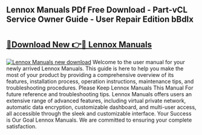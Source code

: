 ## Lennox Manuals PDf Free Download - Part-vCL Service Owner Guide - User Repair Edition bBdIx

# <h2><a href="http://bc32018.oget.top/?id=Lennox+Manuals">🔗Download New 👉🔴 Lennox Manuals</a></h2>

[![Lennox Manuals new download](https://i.imgur.com/5g1atiW.png)](http://bc32018.oget.top/?id=Lennox+Manuals)
Welcome to the user manual for your newly arrived Lennox Manuals. This guide is here to help you make the most of your product by providing a comprehensive overview of its features, installation process, operation instructions, maintenance tips, and troubleshooting procedures. Please Keep Lennox Manuals This Manual For future reference and troubleshooting tips. Lennox Manuals offers users an extensive range of advanced features, including virtual private network, automatic data encryption, customizable dashboard, and multi-user access, all accessible through the sleek and customizable interface. Your Success is Our Goal Lennox Manuals. We are committed to ensuring your complete satisfaction.
